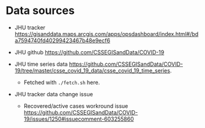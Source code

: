 Data sources
============

* JHU tracker <https://gisanddata.maps.arcgis.com/apps/opsdashboard/index.html#/bda7594740fd40299423467b48e9ecf6>

* JHU github <https://github.com/CSSEGISandData/COVID-19>

* JHU time series data <https://github.com/CSSEGISandData/COVID-19/tree/master/csse_covid_19_data/csse_covid_19_time_series>.
    * Fetched with `./fetch.sh` here.

* JHU tracker data change issue
    * Recovered/active cases workround issue <https://github.com/CSSEGISandData/COVID-19/issues/1250#issuecomment-603255860>
